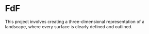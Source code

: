 # FdF
This project involves creating a three-dimensional representation of a landscape, where every surface is clearly defined and outlined.
